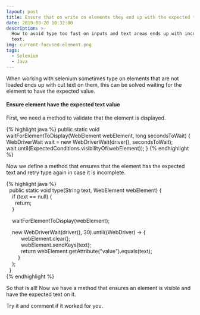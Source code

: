 ```yaml
---
layout: post
title: Ensure that on write on elements they end up with the expected text
date: 2019-08-20 10:32:00
description: >-
  How to avoid type too fast on inputs and text areas ends up with incomplete
  text.
img: current-focused-element.png
tags:
  - Selenium
  - Java
---
```


When working with selenium sometimes type on elements that are not loaded ends up with cut text on them, this can be solved waiting for the element to have the expected value.

#### Ensure element have the expected text value

First, we need a method to validate that the element is displayed.

{% highlight java %}
  public static void waitForElementToDisplay(WebElement webElement, long secondsToWait) {
    WebDriverWait wait = new WebDriverWait(driver(), secondsToWait);
    wait.until(ExpectedConditions.visibilityOf(webElement));
  }
{% endhighlight %}

Now we define a method that ensures that the element has the expected text and retry type again in case it is incomplete.

{% highlight java %}<br>&nbsp; public static void type(String text, WebElement webElement) \{<br>&nbsp; &nbsp; if (text == null) \{<br>&nbsp; &nbsp; &nbsp; return;<br>&nbsp; &nbsp; \}

&nbsp; &nbsp; waitForElementToDisplay(webElement);

&nbsp; &nbsp; new WebDriverWait(driver(), 30).until((WebDriver) -&gt; \{<br>&nbsp; &nbsp; &nbsp; &nbsp; &nbsp; webElement.clear();<br>&nbsp; &nbsp; &nbsp; &nbsp; &nbsp; webElement.sendKeys(text);<br>&nbsp; &nbsp; &nbsp; &nbsp; &nbsp; return webElement.getAttribute("value").equals(text);<br>&nbsp; &nbsp; &nbsp; &nbsp; \}<br>&nbsp; &nbsp; );<br>&nbsp; \}<br>{% endhighlight %}

So that is all\! Now we have a method that ensures an element is visible and have the expected text on it.

Try it and comment if it worked for you.